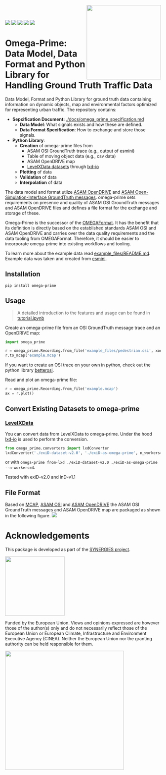 
<img src="https://www.ika.rwth-aachen.de/images/ika-logo-a-blau-blau-rgb.svg" align="right" width="240">
</br>
</br>

[![](https://img.shields.io/badge/license-MPL%202.0-blue.svg)](https://github.com/ika-rwth-aachen/omega-prime/blob/master/LICENSE) 
[![](https://img.shields.io/pypi/v/omega-prime.svg)](https://pypi.python.org/pypi/omega-prime)
[![](https://github.com/ika-rwth-aachen/omega-prime/workflows/CI/badge.svg)](https://github.com/ika-rwth-aachen/omega-prime/actions)
[![](https://img.shields.io/pypi/pyversions/omega-prime.svg)](https://pypi.python.org/pypi/omega-prime/)
[![](https://img.shields.io/github/issues-raw/ika-rwth-aachen/omega-prime.svg)](https://github.com/ika-rwth-aachen/omega-prime/issues)


# Omega-Prime: Data Model, Data Format and Python Library for Handling Ground Truth Traffic Data 

Data Model, Format and Python Library for ground truth data containing information on dynamic objects, map and environmental factors optimized for representing urban traffic. The repository contains:
- **Sepcification Document:** [./docs/omega_prime_specification.md](https://github.com/ika-rwth-aachen/omega-prime/tree/main/docs/omega_prime_specification.md)
    - **Data Model**: What signals exists and how these are defined.
    - **Data Format Specification**: How to exchange and store those signals.
- **Python Library**: 
    - **Creation** of omega-prime files from
        - ASAM OSI GroundTruth trace (e.g., output of esmini)
        - Table of moving object data (e.g., csv data)
        - ASAM OpenDRIVE map
        - [LevelXData datasets](https://levelxdata.com/) through [lxd-io](https://github.com/lenvt/lxd-io)
    - **Plotting** of data
    - **Validation** of data
    - **Interpolation** of data

The data model and format utilze [ASAM OpenDRIVE](https://publications.pages.asam.net/standards/ASAM_OpenDRIVE/ASAM_OpenDRIVE_Specification/latest/specification/index.html#) and [ASAM Open-Simulation-Interface GroundTruth messages](https://opensimulationinterface.github.io/osi-antora-generator/asamosi/V3.7.0/specification/index.html). omega-prime sets requirements on presence and quality of ASAM OSI GroundTruth messages and ASAM OpenDRIVE files and defines a file format for the exchange and storage of these.

Omega-Prime is the successor of the [OMEGAFormat](https://github.com/ika-rwth-aachen/omega_format). It has the benefit that its definition is directly based on the established standards ASAM OSI and ASAM OpenDRIVE and carries over the data quality requirements and the data tooling from OMEGAFormat. Therefore, it should be easier to incorporate omega-prime into existing workflows and tooling. 

To learn more about the example data read [example_files/README.md](https://github.com/ika-rwth-aachen/omega-prime/blob/main/example_files/README.md). Example data was taken and created from [esmini](https://github.com/esmini/esmini).

## Installation
`pip install omega-prime`

## Usage
> A detailed introduction to the features and usage can be found in [tutorial.ipynb](https://github.com/ika-rwth-aachen/omega-prime/blob/main/tutorial.ipynb)

Create an omega-prime file from an OSI GroundTruth message trace and an OpenDRIVE map:
```python
import omega_prime

r = omega_prime.Recording.from_file('example_files/pedestrian.osi', xodr_path='example_files/fabriksgatan.xodr')
r.to_mcap('example.mcap')
```

If you want to create an OSI trace on your own in python, check out the python library [betterosi](https://github.com/ika-rwth-aachen/betterosi).

Read and plot an omega-prime file:

<!--pytest-codeblocks:cont-->
```python
r = omega_prime.Recording.from_file('example.mcap')
ax = r.plot()
```
## Convert Existing Datasets to omega-prime
### [LevelXData](https://levelxdata.com/)
You can convert data from LevelXData to omega-prime. Under the hood [lxd-io](https://github.com/lenvt/lxd-io) is used to perform the conversion.

<!--pytest.mark.skip-->
```python
from omega_prime.converters import lxdConverter
lxdConverter('./exiD-dataset-v2.0', './exiD-as-omega-prime', n_workers=4)
```

or with `omega-prime from-lxd ./exiD-dataset-v2.0 ./exiD-as-omega-prime --n-workers=4`.

Tested with exiD-v2.0 and inD-v1.1

## File Format
Based on [MCAP](https://mcap.dev/), [ASAM OSI](https://opensimulationinterface.github.io/osi-antora-generator/asamosi/latest/specification/index.html) and [ASAM OpenDRIVE](https://publications.pages.asam.net/standards/ASAM_OpenDRIVE/ASAM_OpenDRIVE_Specification/latest/specification/index.html#) the ASAM OSI GroundTruth messages and ASAM OpenDRIVE map are packaged as shown in the following figure.
![](https://github.com/ika-rwth-aachen/omega-prime/blob/main/omega_specification.svg)


# Acknowledgements

This package is developed as part of the [SYNERGIES project](https://synergies-ccam.eu).

<img src="https://raw.githubusercontent.com/ika-rwth-aachen/omega-prime/refs/heads/main/docs/synergies.svg"
style="width:2in" />



Funded by the European Union. Views and opinions expressed are however those of the author(s) only and do not necessarily reflect those of the European Union or European Climate, Infrastructure and Environment Executive Agency (CINEA). Neither the European Union nor the granting authority can be held responsible for them. 

<img src="https://raw.githubusercontent.com/ika-rwth-aachen/omega-prime/refs/heads/main/docs/funded_by_eu.svg"
style="width:4in" />